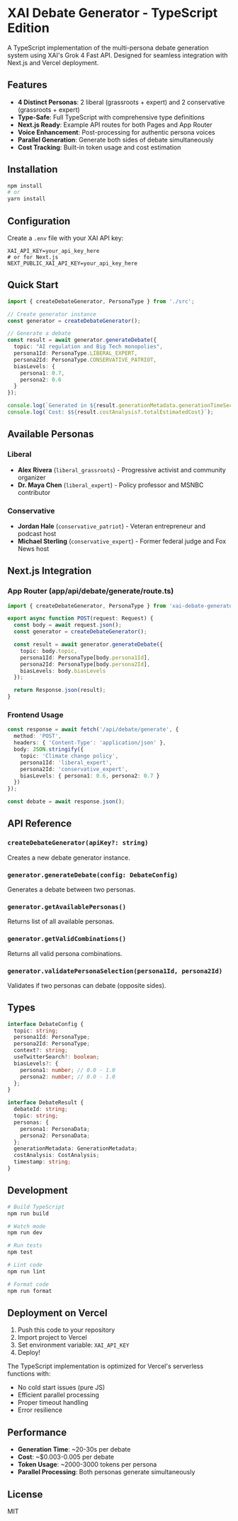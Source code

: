 # XAI Debate Generator - TypeScript Edition

A TypeScript implementation of the multi-persona debate generation system using XAI's Grok 4 Fast API. Designed for seamless integration with Next.js and Vercel deployment.

## Features

- **4 Distinct Personas**: 2 liberal (grassroots + expert) and 2 conservative (grassroots + expert)
- **Type-Safe**: Full TypeScript with comprehensive type definitions
- **Next.js Ready**: Example API routes for both Pages and App Router
- **Voice Enhancement**: Post-processing for authentic persona voices
- **Parallel Generation**: Generate both sides of debate simultaneously
- **Cost Tracking**: Built-in token usage and cost estimation

## Installation

```bash
npm install
# or
yarn install
```

## Configuration

Create a `.env` file with your XAI API key:

```env
XAI_API_KEY=your_api_key_here
# or for Next.js
NEXT_PUBLIC_XAI_API_KEY=your_api_key_here
```

## Quick Start

```typescript
import { createDebateGenerator, PersonaType } from './src';

// Create generator instance
const generator = createDebateGenerator();

// Generate a debate
const result = await generator.generateDebate({
  topic: "AI regulation and Big Tech monopolies",
  persona1Id: PersonaType.LIBERAL_EXPERT,
  persona2Id: PersonaType.CONSERVATIVE_PATRIOT,
  biasLevels: {
    persona1: 0.7,
    persona2: 0.6
  }
});

console.log(`Generated in ${result.generationMetadata.generationTimeSeconds}s`);
console.log(`Cost: $${result.costAnalysis?.totalEstimatedCost}`);
```

## Available Personas

### Liberal
- **Alex Rivera** (`liberal_grassroots`) - Progressive activist and community organizer
- **Dr. Maya Chen** (`liberal_expert`) - Policy professor and MSNBC contributor

### Conservative
- **Jordan Hale** (`conservative_patriot`) - Veteran entrepreneur and podcast host
- **Michael Sterling** (`conservative_expert`) - Former federal judge and Fox News host

## Next.js Integration

### App Router (app/api/debate/generate/route.ts)

```typescript
import { createDebateGenerator, PersonaType } from 'xai-debate-generator';

export async function POST(request: Request) {
  const body = await request.json();
  const generator = createDebateGenerator();

  const result = await generator.generateDebate({
    topic: body.topic,
    persona1Id: PersonaType[body.persona1Id],
    persona2Id: PersonaType[body.persona2Id],
    biasLevels: body.biasLevels
  });

  return Response.json(result);
}
```

### Frontend Usage

```typescript
const response = await fetch('/api/debate/generate', {
  method: 'POST',
  headers: { 'Content-Type': 'application/json' },
  body: JSON.stringify({
    topic: 'Climate change policy',
    persona1Id: 'liberal_expert',
    persona2Id: 'conservative_expert',
    biasLevels: { persona1: 0.6, persona2: 0.7 }
  })
});

const debate = await response.json();
```

## API Reference

### `createDebateGenerator(apiKey?: string)`
Creates a new debate generator instance.

### `generator.generateDebate(config: DebateConfig)`
Generates a debate between two personas.

### `generator.getAvailablePersonas()`
Returns list of all available personas.

### `generator.getValidCombinations()`
Returns all valid persona combinations.

### `generator.validatePersonaSelection(persona1Id, persona2Id)`
Validates if two personas can debate (opposite sides).

## Types

```typescript
interface DebateConfig {
  topic: string;
  persona1Id: PersonaType;
  persona2Id: PersonaType;
  context?: string;
  useTwitterSearch?: boolean;
  biasLevels?: {
    persona1: number; // 0.0 - 1.0
    persona2: number; // 0.0 - 1.0
  };
}

interface DebateResult {
  debateId: string;
  topic: string;
  personas: {
    persona1: PersonaData;
    persona2: PersonaData;
  };
  generationMetadata: GenerationMetadata;
  costAnalysis: CostAnalysis;
  timestamp: string;
}
```

## Development

```bash
# Build TypeScript
npm run build

# Watch mode
npm run dev

# Run tests
npm test

# Lint code
npm run lint

# Format code
npm run format
```

## Deployment on Vercel

1. Push this code to your repository
2. Import project to Vercel
3. Set environment variable: `XAI_API_KEY`
4. Deploy!

The TypeScript implementation is optimized for Vercel's serverless functions with:
- No cold start issues (pure JS)
- Efficient parallel processing
- Proper timeout handling
- Error resilience

## Performance

- **Generation Time**: ~20-30s per debate
- **Cost**: ~$0.003-0.005 per debate
- **Token Usage**: ~2000-3000 tokens per persona
- **Parallel Processing**: Both personas generate simultaneously

## License

MIT